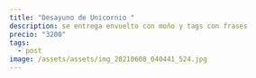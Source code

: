 ```yaml
---
title: "Desayuno de Unicornio "
description: se entrega envuelto con moño y tags con frases
precio: "3200"
tags:
  - post
image: /assets/assets/img_20210608_040441_524.jpg
---
```

